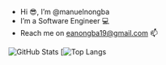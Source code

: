- Hi 😎, I’m @manuelnongba
- I’m a Software Engineer 💻
- Reach me on eanongba19@gmail.com 📫

<!---
manuelnongba/manuelnongba is a ✨ special ✨ repository because its `README.md` (this file) appears on your GitHub profile.
You can click the Preview link to take a look at your changes.
--->
![GitHub Stats](https://github-readme-stats.vercel.app/api?username=manuelnongba&theme=radical)
[![Top Langs](https://github-readme-stats.vercel.app/api/top-langs/?username=manuelnongba&layout=compact&theme=radical)
